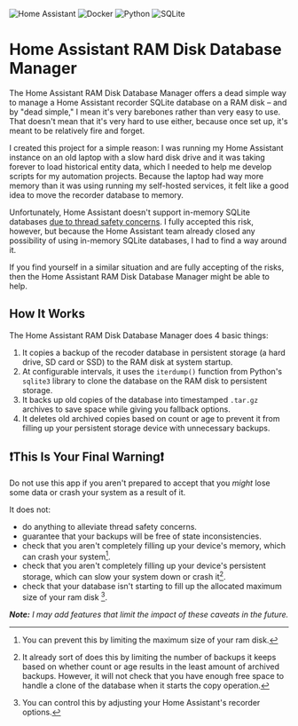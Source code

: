 ![Home Assistant](https://img.shields.io/badge/home%20assistant-%2341BDF5.svg?style=for-the-badge&logo=home-assistant&logoColor=white)
![Docker](https://img.shields.io/badge/docker-%230db7ed.svg?style=for-the-badge&logo=docker&logoColor=white)
![Python](https://img.shields.io/badge/python-3670A0?style=for-the-badge&logo=python&logoColor=ffdd54)
![SQLite](https://img.shields.io/badge/sqlite-%2307405e.svg?style=for-the-badge&logo=sqlite&logoColor=white)

# Home Assistant RAM Disk Database Manager

The Home Assistant RAM Disk Database Manager offers a dead simple way to manage a Home Assistant recorder SQLite database on a RAM disk – and by "dead simple," I mean it's very barebones rather than very easy to use. That doesn't mean that it's very hard to use either, because once set up, it's meant to be relatively fire and forget.

I created this project for a simple reason: I was running my Home Assistant instance on an old laptop with a slow hard disk drive and it was taking forever to load historical entity data, which I needed to help me develop scripts for my automation projects. Because the laptop had way more memory than it was using running my self-hosted services, it felt like a good idea to move the recorder database to memory.

Unfortunately, Home Assistant doesn't support in-memory SQLite databases [due to thread safety concerns](https://github.com/home-assistant/core/pull/69616). I fully accepted this risk, however, but because the Home Assistant team already closed any possibility of using in-memory SQLite databases, I had to find a way around it.

If you find yourself in a similar situation and are fully accepting of the risks, then the Home Assistant RAM Disk Database Manager might be able to help.

## How It Works
The Home Assistant RAM Disk Database Manager does 4 basic things:
1. It copies a backup of the recoder database in persistent storage (a hard drive, SD card or SSD) to the RAM disk at system startup.
2. At configurable intervals, it uses the `iterdump()` function from Python's `sqlite3` library to clone the database on the RAM disk to persistent storage.
3. It backs up old copies of the database into timestamped `.tar.gz` archives to save space while giving you fallback options.
4. It deletes old archived copies based on count or age to prevent it from filling up your persistent storage device with unnecessary backups.

## ❗This Is Your Final Warning❗
Do not use this app if you aren't prepared to accept that you *might* lose some data or crash your system as a result of it.

It does not:
* do anything to alleviate thread safety concerns.
* guarantee that your backups will be free of state inconsistencies.
* check that you aren't completely filling up your device's memory, which can crash your system[^1].
* check that you aren't completely filling up your device's persistent storage, which can slow your system down or crash it[^2].
* check that your database isn't starting to fill up the allocated maximum size of your ram disk [^3].

[^1]: You can prevent this by limiting the maximum size of your ram disk.
[^2]: It already sort of does this by limiting the number of backups it keeps based on whether count or age results in the least amount of archived backups. However, it will not check that you have enough free space to handle a clone of the database when it starts the copy operation.
[^3]: You can control this by adjusting your Home Assistant's recorder options.

***Note:** I may add features that limit the impact of these caveats in the future.*

